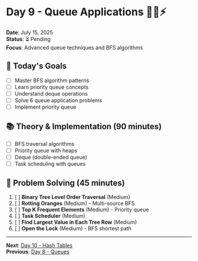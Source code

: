 # Day 9 - Queue Applications 🚶‍♂️⚡
**Date**: July 15, 2025  
**Status**: ⏳ Pending  
**Focus**: Advanced queue techniques and BFS algorithms

## 🎯 Today's Goals
- [ ] Master BFS algorithm patterns
- [ ] Learn priority queue concepts
- [ ] Understand deque operations
- [ ] Solve 6 queue application problems
- [ ] Implement priority queue

## 📚 Theory & Implementation (90 minutes)
- [ ] BFS traversal algorithms
- [ ] Priority queue with heaps
- [ ] Deque (double-ended queue)
- [ ] Task scheduling with queues

## 🧩 Problem Solving (45 minutes)
1. [ ] **Binary Tree Level Order Traversal** (Medium)
2. [ ] **Rotting Oranges** (Medium) - Multi-source BFS
3. [ ] **Top K Frequent Elements** (Medium) - Priority queue
4. [ ] **Task Scheduler** (Medium)
5. [ ] **Find Largest Value in Each Tree Row** (Medium)
6. [ ] **Open the Lock** (Medium) - BFS shortest path

---
**Next**: [Day 10 - Hash Tables](day-10-hash-tables.md)  
**Previous**: [Day 8 - Queues](day-08-queues.md)